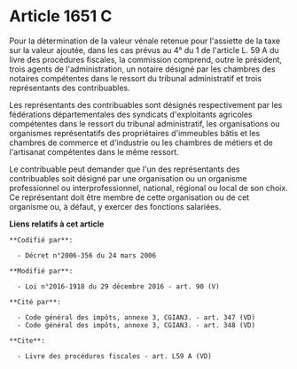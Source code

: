 # Article 1651 C

Pour la détermination de la valeur vénale retenue pour l'assiette de la taxe sur la valeur ajoutée, dans les cas prévus au 4°
du 1 de l'article L. 59 A du livre des procédures fiscales, la commission comprend, outre le président, trois agents de
l'administration, un notaire désigné par les chambres des notaires compétentes dans le ressort du tribunal administratif et
trois représentants des contribuables. 

Les représentants des contribuables sont désignés respectivement par les fédérations départementales des syndicats
d'exploitants agricoles  compétentes dans le ressort du tribunal administratif, les organisations ou organismes
représentatifs des propriétaires d'immeubles bâtis et les chambres de commerce et d'industrie ou les chambres de métiers et
de l'artisanat compétentes dans le même ressort. 

Le contribuable peut demander que l'un des représentants des contribuables soit désigné par une organisation ou un organisme
professionnel ou interprofessionnel, national, régional ou local de son choix. Ce représentant doit être membre de cette
organisation ou de cet organisme ou, à défaut, y exercer des fonctions salariées.

**Liens relatifs à cet article**

	**Codifié par**:

	  - Décret n°2006-356 du 24 mars 2006

	**Modifié par**:

	  - Loi n°2016-1918 du 29 décembre 2016 - art. 90 (V)

	**Cité par**:

	  - Code général des impôts, annexe 3, CGIAN3. - art. 347 (VD)
	  - Code général des impôts, annexe 3, CGIAN3. - art. 348 (VD)

	**Cite**:

	  - Livre des procédures fiscales - art. L59 A (VD)
